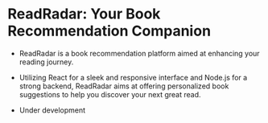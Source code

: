 # ReadRadar: Your Book Recommendation Companion

- ReadRadar is a book recommendation platform aimed at enhancing your reading journey.

- Utilizing React for a sleek and responsive interface and Node.js for a strong backend, ReadRadar aims at offering personalized book suggestions to help you discover your next great read.

- Under development
